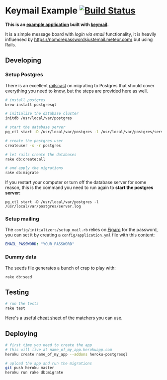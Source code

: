 # Keymail Example [![Build Status](https://travis-ci.org/alcesleo/keymail-example.svg?branch=dev)](https://travis-ci.org/alcesleo/keymail-example)

**This is an [example application](http://keymail-example.herokuapp.com/) built with [keymail](https://github.com/alcesleo/keymail).**

It is a simple message board with _login via email_ functionality, it is heavily
influensed by <https://nomorepasswordsjustemail.meteor.com/> but using Rails.

## Developing

### Setup Postgres

There is an excellent
[railscast](http://railscasts.com/episodes/342-migrating-to-postgresql?view=asciicast)
on migrating to Postgres that should cover everything you need to know, but the
steps are provided here as well.

```bash
# install postgres
brew install postgresql

# initialize the database cluster
initdb /usr/local/var/postgres

# start the database server
pg_ctl start -D /usr/local/var/postgres -l /usr/local/var/postgres/server.log

# create the postgres user
createuser -s -r postgres

# let rails create the databases
rake db:create:all

# and apply the migrations
rake db:migrate
```

If you restart your computer or turn off the database server for some reason, this
is the command you need to run again to **start the postgres server:**

    pg_ctl start -D /usr/local/var/postgres -l /usr/local/var/postgres/server.log

### Setup mailing

The `config/initializers/setup_mail.rb` relies on [Figaro](https://github.com/laserlemon/figaro) for
the password, you can set it by creating a `config/application.yml` file with this content:

```yaml
EMAIL_PASSWORD: "YOUR_PASSWORD"
```

### Dummy data

The seeds file generates a bunch of crap to play with:

    rake db:seed

## Testing

```bash
# run the tests
rake test
```

Here's a useful [cheat sheet](http://cheat.errtheblog.com/s/minitest) of the matchers you can use.


## Deploying

```bash
# first time you need to create the app
# this will live at name_of_my_app.herokuapp.com
heroku create name_of_my_app --addons heroku-postgresql

# upload the app and run the migrations
git push heroku master
heroku run rake db:migrate
```

